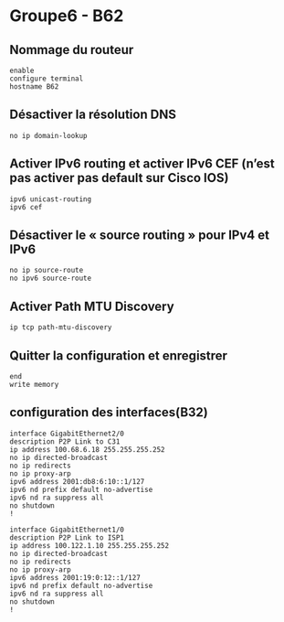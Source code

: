 # Groupe6 - B62

## Nommage du routeur
```console
enable
configure terminal
hostname B62
```

## Désactiver la résolution DNS
```console
no ip domain-lookup
```

## Activer IPv6 routing et activer IPv6 CEF (n’est pas activer pas default sur Cisco IOS) 
```console
ipv6 unicast-routing
ipv6 cef
```

## Désactiver le « source routing » pour IPv4 et IPv6 
```console
no ip source-route
no ipv6 source-route
```

## Activer Path MTU Discovery 
```console
ip tcp path-mtu-discovery
```

## Quitter la configuration et enregistrer 
```console
end
write memory
```

## configuration des interfaces(B32)
```console
interface GigabitEthernet2/0
description P2P Link to C31
ip address 100.68.6.18 255.255.255.252
no ip directed-broadcast
no ip redirects
no ip proxy-arp
ipv6 address 2001:db8:6:10::1/127
ipv6 nd prefix default no-advertise
ipv6 nd ra suppress all
no shutdown
!

interface GigabitEthernet1/0
description P2P Link to ISP1
ip address 100.122.1.10 255.255.255.252
no ip directed-broadcast
no ip redirects
no ip proxy-arp
ipv6 address 2001:19:0:12::1/127
ipv6 nd prefix default no-advertise
ipv6 nd ra suppress all
no shutdown
!
```